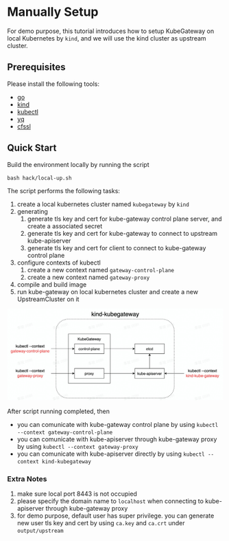 # Manually Setup

For demo purpose, this tutorial introduces how to setup KubeGateway on local Kubernetes by `kind`, and we will use the kind cluster as upstream cluster.

## Prerequisites

Please install the following tools:
- [go](https://go.dev/doc/install)
- [kind](https://kind.sigs.k8s.io/docs/user/quick-start/#installation)
- [kubectl](https://kubernetes.io/docs/tasks/tools/)
- [yq](https://github.com/mikefarah/yq#install)
- [cfssl](https://github.com/cloudflare/cfssl#installation)

## Quick Start

Build the environment locally by running the script

```
bash hack/local-up.sh
```

The script performs the following tasks:
1. create a local kubernetes cluster named `kubegateway` by `kind`
2. generating
   1. generate tls key and cert for kube-gateway control plane server, and create a associated secret
   2. generate tls key and cert for kube-gateway to connect to upstream kube-apiserver
   3. generate tls key and cert for client to connect to kube-gateway control plane
3. configure contexts of kubectl
   1. create a new context named `gateway-control-plane`
   2. create a new context named `gateway-proxy`
4. compile and build image
5. run kube-gateway on local kubernetes cluster and create a new UpstreamCluster on it

![arch](../image/local-up.jpg)

After script running completed, then
- you can comunicate with kube-gateway control plane by using `kubectl --context gateway-control-plane`
- you can comunicate with kube-apiserver through kube-gateway proxy by using `kubectl --context gateway-proxy`
- you can comunicate with kube-apiserver directly by using `kubectl --context kind-kubegateway`


### Extra Notes
1. make sure local port 8443 is not occupied
2. please specify the domain name to `localhost` when connecting to kube-apiserver through kube-gateway proxy 
3. for demo purpose, default user has super privilege. you can generate new user tls key and cert by using `ca.key` and `ca.crt` under `output/upstream`
